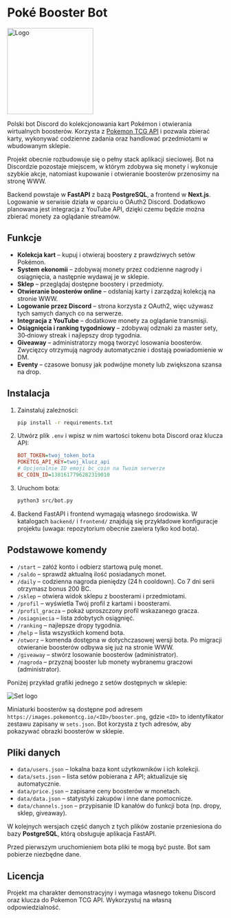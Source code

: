 # Poké Booster Bot

<img src="graphic/logo.png" alt="Logo" width="200"/>


Polski bot Discord do kolekcjonowania kart Pokémon i otwierania wirtualnych boosterów.
Korzysta z [Pokemon TCG API](https://pokemontcg.io/) i pozwala zbierać karty,
wykonywać codzienne zadania oraz handlować przedmiotami w wbudowanym sklepie.

Projekt obecnie rozbudowuje się o pełny stack aplikacji sieciowej. Bot na Discordzie
pozostaje miejscem, w którym zdobywa się monety i wykonuje szybkie akcje,
natomiast kupowanie i otwieranie boosterów przenosimy na stronę WWW.

Backend powstaje w **FastAPI** z bazą **PostgreSQL**, a frontend w **Next.js**.
Logowanie w serwisie działa w oparciu o OAuth2 Discord. Dodatkowo planowana
jest integracja z YouTube API, dzięki czemu będzie można zbierać monety za
oglądanie streamów.


## Funkcje

- **Kolekcja kart** – kupuj i otwieraj boostery z prawdziwych setów Pokémon.
- **System ekonomii** – zdobywaj monety przez codzienne nagrody i osiągnięcia,
  a następnie wydawaj je w sklepie.
- **Sklep** – przeglądaj dostępne boostery i przedmioty.
- **Otwieranie boosterów online** – odsłaniaj karty i zarządzaj kolekcją na stronie WWW.
- **Logowanie przez Discord** – strona korzysta z OAuth2, więc używasz tych samych danych co na serwerze.
- **Integracja z YouTube** – dodatkowe monety za oglądanie transmisji.
- **Osiągnięcia i ranking tygodniowy** – zdobywaj odznaki za master sety,
  30‑dniowy streak i najlepszy drop tygodnia.
- **Giveaway** – administratorzy mogą tworzyć losowania boosterów.
  Zwycięzcy otrzymują nagrody automatycznie i dostają powiadomienie w DM.
- **Eventy** – czasowe bonusy jak podwójne monety lub zwiększona szansa na drop.

## Instalacja

1. Zainstaluj zależności:
   ```bash
   pip install -r requirements.txt
   ```
2. Utwórz plik `.env` i wpisz w nim wartości tokenu bota Discord oraz klucza
   API:
   ```ini
   BOT_TOKEN=twoj_token_bota
   POKETCG_API_KEY=twoj_klucz_api
   # Opcjonalnie ID emoji bc_coin na Twoim serwerze
   BC_COIN_ID=1381617796282319010
   ```
3. Uruchom bota:
   ```bash
   python3 src/bot.py
   ```
4. Backend FastAPI i frontend wymagają własnego środowiska. W katalogach
   `backend/` i `frontend/` znajdują się przykładowe konfiguracje projektu
   (uwaga: repozytorium obecnie zawiera tylko kod bota).

## Podstawowe komendy

- `/start` – załóż konto i odbierz startową pulę monet.
- `/saldo` – sprawdź aktualną ilość posiadanych monet.
- `/daily` – codzienna nagroda pieniędzy (24 h cooldown). Co 7 dni serii otrzymasz bonus 200 BC.
- `/sklep` – otwiera widok sklepu z boosterami i przedmiotami.
- `/profil` – wyświetla Twój profil z kartami i boosterami.
- `/profil_gracza` – pokaż uproszczony profil wskazanego gracza.
- `/osiagniecia` – lista zdobytych osiągnięć.
- `/ranking` – najlepsze dropy tygodnia.
- `/help` – lista wszystkich komend bota.
- `/otworz` – komenda dostępna w dotychczasowej wersji bota. Po migracji
  otwieranie boosterów odbywa się już na stronie WWW.
- `/giveaway` – stwórz losowanie boosterów (administrator).
- `/nagroda` – przyznaj booster lub monety wybranemu graczowi (administrator).

Poniżej przykład grafiki jednego z setów dostępnych w sklepie:

![Set logo](https://images.pokemontcg.io/sv10/logo.png)

Miniaturki boosterów są dostępne pod adresem `https://images.pokemontcg.io/<ID>/booster.png`,
gdzie `<ID>` to identyfikator zestawu zapisany w `sets.json`. Bot korzysta z tych
adresów, aby pokazywać obrazki boosterów w sklepie.

## Pliki danych

- `data/users.json` – lokalna baza kont użytkowników i ich kolekcji.
- `data/sets.json` – lista setów pobierana z API; aktualizuje się automatycznie.
- `data/price.json` – zapisane ceny boosterów w monetach.
- `data/data.json` – statystyki zakupów i inne dane pomocnicze.
- `data/channels.json` – przypisanie ID kanałów do funkcji bota (np. dropy, sklep, giveaway).

W kolejnych wersjach część danych z tych plików zostanie przeniesiona do
bazy **PostgreSQL**, którą obsługuje aplikacja FastAPI.

Przed pierwszym uruchomieniem bota pliki te mogą być puste. Bot sam pobierze
niezbędne dane.

## Licencja

Projekt ma charakter demonstracyjny i wymaga własnego tokenu Discord oraz
klucza do Pokemon TCG API. Wykorzystuj na własną odpowiedzialność.

